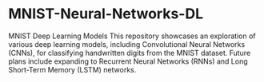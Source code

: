 # MNIST-Neural-Networks-DL
 MNIST Deep Learning Models  This repository showcases an exploration of various deep learning models, including Convolutional Neural Networks (CNNs), for classifying handwritten digits from the MNIST dataset. Future plans include expanding to Recurrent Neural Networks (RNNs) and Long Short-Term Memory (LSTM) networks.
